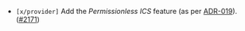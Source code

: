 - `[x/provider]` Add the _Permissionless ICS_ feature (as per 
  [ADR-019](https://cosmos.github.io/interchain-security/adrs/adr-019-permissionless-ics)).
  ([\#2171](https://github.com/cosmos/interchain-security/pull/2171))